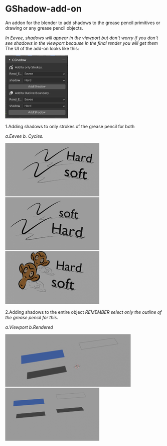 # GShadow-add-on
An addon for the blender to add shadows to the grease pencil primitives or drawing or any grease pencil objects.

*In Eevee, shadows will appear in the viewport but don't worry if you don't see shadows in the viewport because in the final render you will get them*
The UI of the add-on looks like this:

<img src="https://github.com/grpnpraveen/GShadow-add-on/blob/main/Img/UI.png" height=200 width=200/>

1.Adding shadows to only strokes of the grease pencil for both 

*a.Eevee                        b. Cycles.*

<img src="https://github.com/grpnpraveen/GShadow-add-on/blob/main/Img/eevee.png" width=300/> <img src="https://github.com/grpnpraveen/GShadow-add-on/blob/main/Img/cycles.png" width=300/> <img src="https://github.com/grpnpraveen/GShadow-add-on/blob/main/Img/suz_eevee.png" width=300/>

2.Adding shadows to the entire object *REMEMBER select only the outline of the grease pencil for this*.

*a.Viewport                      b.Rendered*

<img src="https://github.com/grpnpraveen/GShadow-add-on/blob/main/Img/outline_viewport.png" width=400/> <img src="https://github.com/grpnpraveen/GShadow-add-on/blob/main/Img/outline.png" width=300/>
